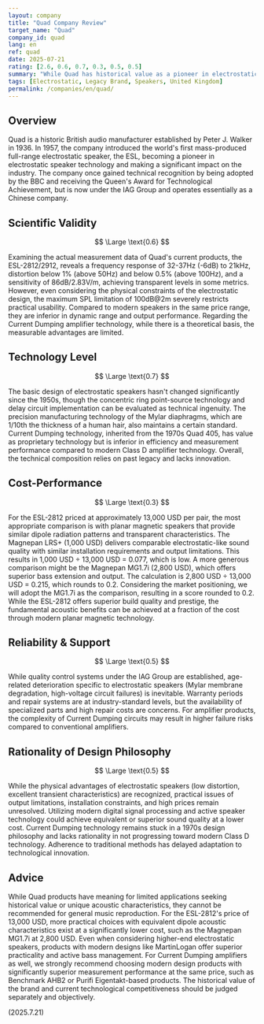 ```yaml
---
layout: company
title: "Quad Company Review"
target_name: "Quad"
company_id: quad
lang: en
ref: quad
date: 2025-07-21
rating: [2.6, 0.6, 0.7, 0.3, 0.5, 0.5]
summary: "While Quad has historical value as a pioneer in electrostatic speakers, the company has become Chinese-owned and its technological competitiveness has significantly declined."
tags: [Electrostatic, Legacy Brand, Speakers, United Kingdom]
permalink: /companies/en/quad/
---
```

## Overview

Quad is a historic British audio manufacturer established by Peter J. Walker in 1936. In 1957, the company introduced the world's first mass-produced full-range electrostatic speaker, the ESL, becoming a pioneer in electrostatic speaker technology and making a significant impact on the industry. The company once gained technical recognition by being adopted by the BBC and receiving the Queen's Award for Technological Achievement, but is now under the IAG Group and operates essentially as a Chinese company.

## Scientific Validity

$$ \Large \text{0.6} $$

Examining the actual measurement data of Quad's current products, the ESL-2812/2912, reveals a frequency response of 32-37Hz (-6dB) to 21kHz, distortion below 1% (above 50Hz) and below 0.5% (above 100Hz), and a sensitivity of 86dB/2.83V/m, achieving transparent levels in some metrics. However, even considering the physical constraints of the electrostatic design, the maximum SPL limitation of 100dB@2m severely restricts practical usability. Compared to modern speakers in the same price range, they are inferior in dynamic range and output performance. Regarding the Current Dumping amplifier technology, while there is a theoretical basis, the measurable advantages are limited.

## Technology Level

$$ \Large \text{0.7} $$

The basic design of electrostatic speakers hasn't changed significantly since the 1950s, though the concentric ring point-source technology and delay circuit implementation can be evaluated as technical ingenuity. The precision manufacturing technology of the Mylar diaphragms, which are 1/10th the thickness of a human hair, also maintains a certain standard. Current Dumping technology, inherited from the 1970s Quad 405, has value as proprietary technology but is inferior in efficiency and measurement performance compared to modern Class D amplifier technology. Overall, the technical composition relies on past legacy and lacks innovation.

## Cost-Performance

$$ \Large \text{0.3} $$

For the ESL-2812 priced at approximately 13,000 USD per pair, the most appropriate comparison is with planar magnetic speakers that provide similar dipole radiation patterns and transparent characteristics. The Magnepan LRS+ (1,000 USD) delivers comparable electrostatic-like sound quality with similar installation requirements and output limitations. This results in 1,000 USD ÷ 13,000 USD = 0.077, which is low. A more generous comparison might be the Magnepan MG1.7i (2,800 USD), which offers superior bass extension and output. The calculation is 2,800 USD ÷ 13,000 USD = 0.215, which rounds to 0.2. Considering the market positioning, we will adopt the MG1.7i as the comparison, resulting in a score rounded to 0.2. While the ESL-2812 offers superior build quality and prestige, the fundamental acoustic benefits can be achieved at a fraction of the cost through modern planar magnetic technology.

## Reliability & Support

$$ \Large \text{0.5} $$

While quality control systems under the IAG Group are established, age-related deterioration specific to electrostatic speakers (Mylar membrane degradation, high-voltage circuit failures) is inevitable. Warranty periods and repair systems are at industry-standard levels, but the availability of specialized parts and high repair costs are concerns. For amplifier products, the complexity of Current Dumping circuits may result in higher failure risks compared to conventional amplifiers.

## Rationality of Design Philosophy

$$ \Large \text{0.5} $$

While the physical advantages of electrostatic speakers (low distortion, excellent transient characteristics) are recognized, practical issues of output limitations, installation constraints, and high prices remain unresolved. Utilizing modern digital signal processing and active speaker technology could achieve equivalent or superior sound quality at a lower cost. Current Dumping technology remains stuck in a 1970s design philosophy and lacks rationality in not progressing toward modern Class D technology. Adherence to traditional methods has delayed adaptation to technological innovation.

## Advice

While Quad products have meaning for limited applications seeking historical value or unique acoustic characteristics, they cannot be recommended for general music reproduction. For the ESL-2812's price of 13,000 USD, more practical choices with equivalent dipole acoustic characteristics exist at a significantly lower cost, such as the Magnepan MG1.7i at 2,800 USD. Even when considering higher-end electrostatic speakers, products with modern designs like MartinLogan offer superior practicality and active bass management. For Current Dumping amplifiers as well, we strongly recommend choosing modern design products with significantly superior measurement performance at the same price, such as Benchmark AHB2 or Purifi Eigentakt-based products. The historical value of the brand and current technological competitiveness should be judged separately and objectively.

(2025.7.21)

